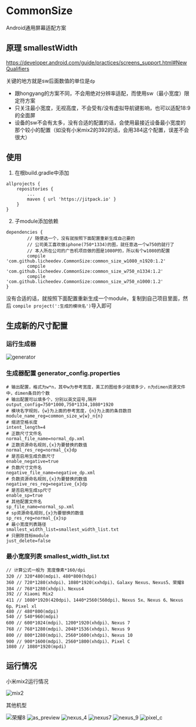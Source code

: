 # CommonSize
Android通用屏幕适配方案

## 原理 smallestWidth
https://developer.android.com/guide/practices/screens_support.html#NewQualifiers

关键的地方就是sw后面数值的单位是`dp`

* 跟hongyang的方案不同，不会用绝对分辨率适配，而使用sw（最小宽度）限定符方案
* 只关注最小宽度，无视高度，不会受有/没有虚拟导航键影响，也可以适配18:9的全面屏
* 设备的sw不会有太多，没有合适的配置的话，会使用最接近设备最小宽度的那个较小的配置（如没有小米mix2的392的话，会用384这个配置，误差不会很大）

## 使用

1. 在根build.gradle中添加

```
allprojects {
    repositories {
        ...
        maven { url 'https://jitpack.io' }
    }
}
```

2. 子module添加依赖

```
dependencies {
        // 随便选一个，没有就按照下面配置重新生成自己要的
        // 公司美工喜欢做iphone(750*1334)的图，就任意选一个w750的就行了
        // 本人所在公司的广告机项目做的图是1080P的，所以有个w1080的配置
        compile 'com.github.licheedev.CommonSize:common_size_w1080_n1920:1.2'
        compile 'com.github.licheedev.CommonSize:common_size_w750_n1334:1.2'
        compile 'com.github.licheedev.CommonSize:common_size_w750_n1000:1.2'
}
```

没有合适的话，就按照下面配置重新生成一个module，复制到自己项目里面，然后 `compile project(':生成的模块名')`导入即可

## 生成新的尺寸配置

### 运行生成器
![generator](https://raw.githubusercontent.com/licheedev/CommonSize/master/pics/generator.png)

### 生成器配置 generator_config.properties

```properties
# 输出配置，格式为w*n，其中w为参考宽度，美工的图给多少就填多少，n为dimen资源文件中，dimen条目的个数
# 输出配置可以填多个，分别以英文逗号,隔开
output_config=750*1000,750*1334,1080*1920
# 模块名字规则，{w}为上面的参考宽度，{n}为上面的条目数目
module_name_reg=common_size_w{w}_n{n}
# 缩进空格长度
intent_length=4
# 正数尺寸文件名
normal_file_name=normal_dp.xml
# 正数资源命名规则,{x}为要替换的数值
normal_res_reg=normal_{x}dp
# 是否启用生成负数尺寸
enable_negative=true
# 负数尺寸文件名
negative_file_name=negative_dp.xml
# 负数资源命名规则,{x}为要替换的数值
negative_res_reg=negative_{x}dp
# 是否启用生成sp尺寸
enable_sp=true
# 其他配置文件名
sp_file_name=normal_sp.xml
# sp资源命名规则,{x}为要替换的数值
sp_res_reg=normal_{x}sp
# 最小宽度列表路径
smallest_width_list=smallest_width_list.txt
# 只删除目标module
just_delete=false
```

### 最小宽度列表 smallest_width_list.txt
```
// 计算公式一般为 宽度像素*160/dpi
320 // 320*480(mdpi)、480*800(hdpi)
360 // 720*1280(xhdpi)、1080*1920(xxhdpi)、Galaxy Nexus、Nexus5、荣耀8
384 // 768*1280(xhdpi)、Nexus4
392 // Xiaomi Mix2
411 // 1080*1920(420dpi)、1440*2560(560dpi)、Nexus 5x、Nexus 6、Nexus 6p、Pixel xl
480 // 480*800(mdpi)
540 // 540*960(mdpi)
600 // 600*1024(mdpi)、1200*1920(xhdpi)、Nexus 7
768 // 768*1280(mdpi)、2048*1536(xhdpi)、Nexus 9
800 // 800*1280(mdpi)、2560*1600(xhdpi)、Nexus 10
900 // 900*1600(mdpi)、2560*1800(xhdpi)、Pixel C
1080 // 1080*1920(mpdi)
```

## 运行情况
小米mix2运行情况

![mix2](https://raw.githubusercontent.com/licheedev/CommonSize/master/pics/mix2.jpg)

其他机型

![荣耀8](https://raw.githubusercontent.com/licheedev/CommonSize/master/pics/rongyao8.jpg)
![as_preview](https://raw.githubusercontent.com/licheedev/CommonSize/master/pics/as_preview.png)
![nexus_4](https://raw.githubusercontent.com/licheedev/CommonSize/master/pics/nexus_4.png)
![nexus7](https://raw.githubusercontent.com/licheedev/CommonSize/master/pics/nexus7.png)
![nexus_9](https://raw.githubusercontent.com/licheedev/CommonSize/master/pics/nexus_9.png)
![pixel_c](https://raw.githubusercontent.com/licheedev/CommonSize/master/pics/pixel_c.png)

